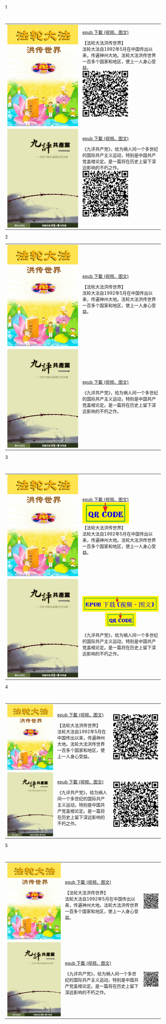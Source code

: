 1
<table>
<tr>
        <td align="center" width="450"><img src="gm/img/fldfhao001-5.jpg"></td>
        <td width="450"> <a href="https://github.com/3fmd/gm/blob/master/gm/epub/fldfhao.epub?raw=true">epub 下載  (视频、图文)</a>
<p>【法轮大法洪传世界】<br>法轮大法自1992年5月在中国传出以来，传遍神州大地。法轮大法洪传世界一百多个国家和地区，使上一人身心受益。<br>
        <img src="gm/img/fldfhaoqr-150.png">
        </td>
</tr>
        <tr>
        <td align="center" width="450"><img src="gm/img/9ping01.jpg"></td>
        <td width="450"> <a href="https://github.com/3fmd/gm/blob/master/gm/epub/jpgcdm4a5k.epub?raw=true">epub 下載  (视频、图文)</a>
<p>《九评共产党》，给为祸人间一个多世纪的国际共产主义运动，特别是中国共产党盖棺论定。是一篇将在历史上留下深远影响的不朽之作。  <br>
        <img src="gm/img/9ping01qr-150.png">
        </td>
</tr>
</table>
2
<table>
<tr>
        <td  align="center" width="450"><img src="gm/img/fldfhao001-5.jpg"></td>
        <td width="450"> <a href="https://github.com/3fmd/gm/blob/master/gm/epub/fldfhao.epub?raw=true">epub 下載  (视频、图文)</a>
<p>【法轮大法洪传世界】<br>法轮大法自1992年5月在中国传出以来，传遍神州大地。法轮大法洪传世界一百多个国家和地区，使上一人身心受益。
        </td>
</tr>
        <tr>
        <td align="center" width="450"><img src="gm/img/9ping01.jpg"></td>
        <td width="450"> <a href="https://github.com/3fmd/gm/blob/master/gm/epub/jpgcdm4a5k.epub?raw=true">epub 下載  (视频、图文)</a>
<p>《九评共产党》，给为祸人间一个多世纪的国际共产主义运动，特别是中国共产党盖棺论定。是一篇将在历史上留下深远影响的不朽之作。  
        </td>
</tr>
</table>

3
<table>
<tr>
        <td  align="center" width="450"><img src="gm/img/fldfhao001-5.jpg"></td>
        <td width="450"> <a href="https://github.com/3fmd/gm/blob/master/gm/epub/fldfhao.epub?raw=true">epub 下載  (视频、图文)</a>
<br><a href="https://github.com/3fmd/gm/blob/master/gm/img/fldfhaoqr-150.png"><img src="gm/img/qr.jpg"></a><br>【法轮大法洪传世界】<br>法轮大法自1992年5月在中国传出以来，传遍神州大地。法轮大法洪传世界一百多个国家和地区，使上一人身心受益。
        </td>
</tr>
        <tr>
        <td align="center" width="450"><img src="gm/img/9ping01.jpg"></td>
        <td width="450"> <a href="https://github.com/3fmd/gm/blob/master/gm/epub/jpgcdm4a5k.epub?raw=true"><img src="gm/img/epub-4.jpg"></a><br>
<a href="https://github.com/3fmd/gm/blob/master/gm/img/9ping01qr.png"><div align="center"><img src="gm/img/qr1.jpg"></div></a><p>《九评共产党》，给为祸人间一个多世纪的国际共产主义运动，特别是中国共产党盖棺论定。是一篇将在历史上留下深远影响的不朽之作。  
        </td>
</tr>
</table>

4
<table>
<tr>
        <td  align="center" width="300"><img src="gm/img/fldfhao001-5.jpg"></td>
        <td width="300"> <a href="https://github.com/3fmd/gm/blob/master/gm/epub/fldfhao.epub?raw=true">epub 下載  (视频、图文)</a>
<p>【法轮大法洪传世界】<br>法轮大法自1992年5月在中国传出以来，传遍神州大地。法轮大法洪传世界一百多个国家和地区，使上一人身心受益。<br>    
        </td>
         <td width="300">
         <img src="gm/img/fldfhaoqr-150.png">
          </td>       
</tr>
        <tr>
        <td align="center" width="300"><img src="gm/img/9ping01.jpg"></td>
        <td width="300"> <a href="https://github.com/3fmd/gm/blob/master/gm/epub/jpgcdm4a5k.epub?raw=true">epub 下載  (视频、图文)</a>
<p>《九评共产党》，给为祸人间一个多世纪的国际共产主义运动，特别是中国共产党盖棺论定。是一篇将在历史上留下深远影响的不朽之作。  <br>     
        </td>
                         <td width="300">
          <img src="gm/img/9ping01qr.png">
          </td> 
</tr>
</table>

5
<table>
<tr>
        <td  align="center" width="350"><img src="gm/img/fldfhao001-5.jpg"></td>
        <td width="450"> <a href="https://github.com/3fmd/gm/blob/master/gm/epub/fldfhao.epub?raw=true">epub 下載  (视频、图文)</a>
<p>【法轮大法洪传世界】<br>法轮大法自1992年5月在中国传出以来，传遍神州大地。法轮大法洪传世界一百多个国家和地区，使上一人身心受益。<br>    
        </td>
         <td width="100">
         <img src="gm/img/fldfhaoqr-150.png">
          </td>       
</tr>
        <tr>
        <td align="center" width="350"><img src="gm/img/9ping01.jpg"></td>
        <td width="450"> <a href="https://github.com/3fmd/gm/blob/master/gm/epub/jpgcdm4a5k.epub?raw=true">epub 下載  (视频、图文)</a>
<p>《九评共产党》，给为祸人间一个多世纪的国际共产主义运动，特别是中国共产党盖棺论定。是一篇将在历史上留下深远影响的不朽之作。  <br>     
        </td>
                         <td width="100">
          <img src="gm/img/9ping01qr-150.png">
          </td> 
</tr>
</table>

